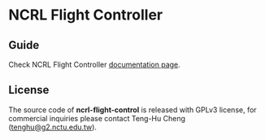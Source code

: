 # NCRL Flight Controller

## Guide

Check NCRL Flight Controller [documentation page](https://c-shengwen-tw.gitbook.io/ncrl-flight-controller/).

## License

The source code of **ncrl-flight-control** is released with GPLv3 license, for commercial inquiries please contact Teng-Hu Cheng (tenghu@g2.nctu.edu.tw).
